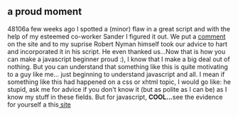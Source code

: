 <article><h2>a proud moment</h2><time><span class="day">4</span><span class="month">8</span><span class="year">106</span></time>a few weeks ago I spotted a (minor) flaw in a great script and with the help of my esteemed co-worker Sander I figured it out. We put a <a title="the actual comment" href="http://www.robertnyman.com/2005/11/07/the-ultimate-getelementsbyclassname/#comment-6152">comment</a> on the site and to my suprise Robert Nyman himself took our advice to hart and incorporated it in his script. He even thanked us...Now that is how you can make a javascript beginner proud :), I know that I make a big deal out of nothing. But you can understand that something like this is quite motivating to a guy like me... just beginning to understand javascript and all. I mean if something like this had happened on a css or xhtml topic, I would go like: he stupid, ask me for advice if you don't know it (but as polite as I can be) as I know my stuff in these fields. But for javascript, <strong>COOL...</strong>see the evidence for yourself a this<a title="robert nyman" href="http://www.robertnyman.com/2005/11/07/the-ultimate-getelementsbyclassname/"> site </a></article>